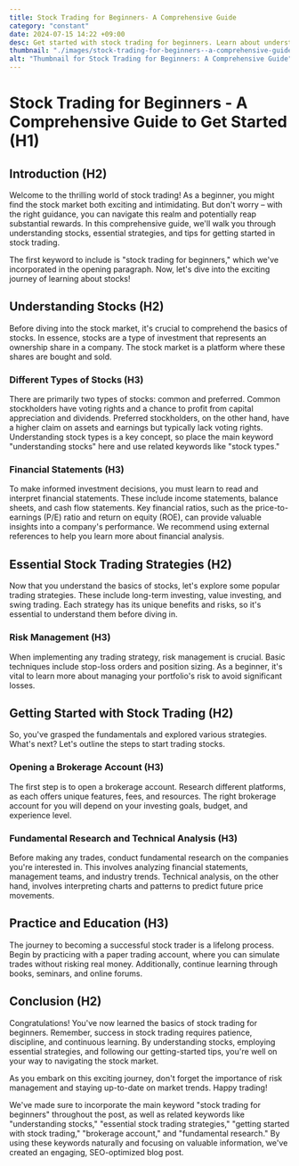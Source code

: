 ```yaml
---
title: Stock Trading for Beginners- A Comprehensive Guide
category: "constant"
date: 2024-07-15 14:22 +09:00
desc: Get started with stock trading for beginners. Learn about understanding stocks, essential strategies, and tips to get started. Read now!
thumbnail: "./images/stock-trading-for-beginners--a-comprehensive-guide.png"
alt: "Thumbnail for Stock Trading for Beginners: A Comprehensive Guide"
---
```


# Stock Trading for Beginners - A Comprehensive Guide to Get Started (H1)

## Introduction (H2)

Welcome to the thrilling world of stock trading! As a beginner, you might find the stock market both exciting and intimidating. But don't worry – with the right guidance, you can navigate this realm and potentially reap substantial rewards. In this comprehensive guide, we'll walk you through understanding stocks, essential strategies, and tips for getting started in stock trading.

The first keyword to include is "stock trading for beginners," which we've incorporated in the opening paragraph. Now, let's dive into the exciting journey of learning about stocks!

## Understanding Stocks (H2)

Before diving into the stock market, it's crucial to comprehend the basics of stocks. In essence, stocks are a type of investment that represents an ownership share in a company. The stock market is a platform where these shares are bought and sold.

### Different Types of Stocks (H3)

There are primarily two types of stocks: common and preferred. Common stockholders have voting rights and a chance to profit from capital appreciation and dividends. Preferred stockholders, on the other hand, have a higher claim on assets and earnings but typically lack voting rights. Understanding stock types is a key concept, so place the main keyword "understanding stocks" here and use related keywords like "stock types."

### Financial Statements (H3)

To make informed investment decisions, you must learn to read and interpret financial statements. These include income statements, balance sheets, and cash flow statements. Key financial ratios, such as the price-to-earnings (P/E) ratio and return on equity (ROE), can provide valuable insights into a company's performance. We recommend using external references to help you learn more about financial analysis.

## Essential Stock Trading Strategies (H2)

Now that you understand the basics of stocks, let's explore some popular trading strategies. These include long-term investing, value investing, and swing trading. Each strategy has its unique benefits and risks, so it's essential to understand them before diving in.

### Risk Management (H3)

When implementing any trading strategy, risk management is crucial. Basic techniques include stop-loss orders and position sizing. As a beginner, it's vital to learn more about managing your portfolio's risk to avoid significant losses.

## Getting Started with Stock Trading (H2)

So, you've grasped the fundamentals and explored various strategies. What's next? Let's outline the steps to start trading stocks.

### Opening a Brokerage Account (H3)

The first step is to open a brokerage account. Research different platforms, as each offers unique features, fees, and resources. The right brokerage account for you will depend on your investing goals, budget, and experience level.

### Fundamental Research and Technical Analysis (H3)

Before making any trades, conduct fundamental research on the companies you're interested in. This involves analyzing financial statements, management teams, and industry trends. Technical analysis, on the other hand, involves interpreting charts and patterns to predict future price movements.

## Practice and Education (H3)

The journey to becoming a successful stock trader is a lifelong process. Begin by practicing with a paper trading account, where you can simulate trades without risking real money. Additionally, continue learning through books, seminars, and online forums.

## Conclusion (H2)

Congratulations! You've now learned the basics of stock trading for beginners. Remember, success in stock trading requires patience, discipline, and continuous learning. By understanding stocks, employing essential strategies, and following our getting-started tips, you're well on your way to navigating the stock market.

As you embark on this exciting journey, don't forget the importance of risk management and staying up-to-date on market trends. Happy trading!

We've made sure to incorporate the main keyword "stock trading for beginners" throughout the post, as well as related keywords like "understanding stocks," "essential stock trading strategies," "getting started with stock trading," "brokerage account," and "fundamental research." By using these keywords naturally and focusing on valuable information, we've created an engaging, SEO-optimized blog post.
